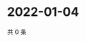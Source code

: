 # 2022-01-04

共 0 条

<!-- BEGIN WEIBO -->
<!-- 最后更新时间 Tue Jan 04 2022 10:04:52 GMT+0800 (China Standard Time) -->

<!-- END WEIBO -->
